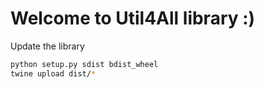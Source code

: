 # Welcome to Util4All library :)


Update the library
```bash
python setup.py sdist bdist_wheel
twine upload dist/*
```